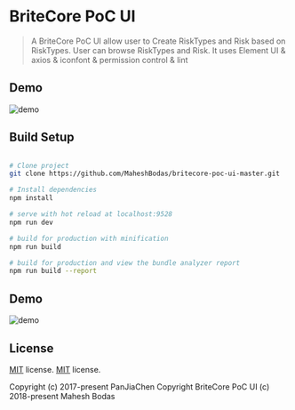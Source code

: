 # BriteCore PoC UI

> A BriteCore PoC UI allow user to Create RiskTypes and Risk based on RiskTypes. User can browse RiskTypes and Risk. It uses Element UI & axios & iconfont & permission control & lint

## Demo
![demo](https://github.com/MaheshBodas/britecore-poc-ui-master/Dashboard.png)

## Build Setup

``` bash

# Clone project
git clone https://github.com/MaheshBodas/britecore-poc-ui-master.git

# Install dependencies
npm install

# serve with hot reload at localhost:9528
npm run dev

# build for production with minification
npm run build

# build for production and view the bundle analyzer report
npm run build --report
```

## Demo
![demo](https://github.com/MaheshBodas/britecore-poc-ui-master/Dashboard.png)


## License
[MIT](https://github.com/PanJiaChen/vueAdmin-template/blob/master/LICENSE) license.
[MIT](https://github.com/MaheshBodas/britecore-poc-ui-master/LICENSE) license.

Copyright (c) 2017-present PanJiaChen
Copyright BriteCore PoC UI (c) 2018-present Mahesh Bodas
